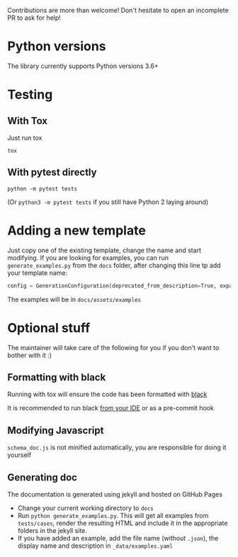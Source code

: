 Contributions are more than welcome! Don't hesitate to open an incomplete PR to ask for help!

# Python versions

The library currently supports Python versions 3.6+

# Testing

## With Tox
Just run tox

`tox`

## With pytest directly
`python -m pytest tests`

(Or `python3 -m pytest tests` if you still have Python 2 laying around)

# Adding a new template

Just copy one of the existing template, change the name and start modifying.
If you are looking for examples, you can run `generate_examples.py` from the `docs` folder, after changing this line tp add your template name:
```python
config = GenerationConfiguration(deprecated_from_description=True, expand_buttons=True, template_name="my_new_template")
```

The examples will be in `docs/assets/examples`

# Optional stuff
The maintainer will take care of the following for you if you don't want to bother with it :)

## Formatting with black
Running with tox will ensure the code has been formatted with [black](https://github.com/psf/black)

It is recommended to run black [from your IDE](https://github.com/psf/black/blob/master/docs/editor_integration.md) or as a pre-commit hook

## Modifying Javascript
`schema_doc.js` is not minified automatically, you are responsible for doing it yourself

## Generating doc
The documentation is generated using jekyll and hosted on GitHub Pages

- Change your current working directory to `docs`
- Run ``python generate_examples.py``. This will get all examples from `tests/cases`, render the resulting HTML and
 include it in the appropriate folders in the jekyll site.
- If you have added an example, add the file name (without `.json`), the display name and description in `_data/examples.yaml`